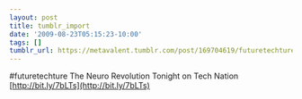 ```yaml
---
layout: post
title: tumblr_import
date: '2009-08-23T05:15:23-10:00'
tags: []
tumblr_url: https://metavalent.tumblr.com/post/169704619/futuretechture-the-neuro-revolution-tonight-on
---
```

#futuretechture The Neuro Revolution Tonight on Tech Nation [http://bit.ly/7bLTs](http://bit.ly/7bLTs)


